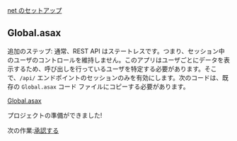 [net のセットアップ](/ja-JP/environment/setup/net.md ':include :type=markdown')

## Global.asax

追加のステップ: 通常、REST API はステートレスです。つまり、セッション中のユーザのコントロールを維持しません。このアプリはユーザごとにデータを表示するため、呼び出しを行っているユーザを特定する必要があります。そこで、`/api/` エンドポイントのセッションのみを有効にします。次のコードは、既存の `Global.asax` コード ファイルにコピーする必要があります。

[Global.asax](_snippets/viewhubmodels/net/Global.asax ':include :type=code csharp')

プロジェクトの準備ができました!

次の作業:[承認する](/ja-JP/oauth/3legged/)
